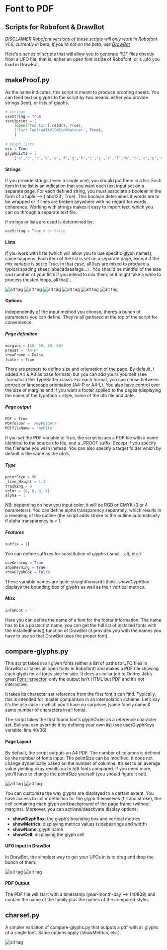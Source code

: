 # Font to PDF
## Scripts for Robofont & DrawBot
*DISCLAIMER*
*Robofont versions of these scripts will only work in Robofont v1.6, currently in beta, If you’re not on the beta, use [DrawBot](http://drawbot.readthedocs.org/en/latest/content/download.html)*

Here’s a series of scripts that will allow you to generate PDF files directly from a UFO file, that is, either an open font inside of Robofont, or a .ufo you load in DrawBot.


## makeProof.py

As the name indicates, this script is meant to produce proofing sheets. You can feed text or glyphs to the script by two means: either you provide strings (text), or lists of glyphs.

```python
# strings
useString = True
text2print = [
	(open('foo.txt').read(), True),
	('Tart Tool\nATAVISME\nWhatever', True),
    ]
 
# glyph lists
mix = True   
glyphLists = [
	['a','b','c','d','e','f','g','h','i','j','k','l','m','n','o','p','q','r','s','t','u','v','w','x','y','z'],    ['A','B','C','D','E','F','G','H','I','J','K','L','M','N','O','P','Q','R','S','T','U','V','W','X','Y','Z']
```

#### Strings
If you provide strings (even a single one), you should put them in a list. Each item in the list is an indication that you want each text input set on a separate page.
For each defined string, you must associate a boolean in the form of a tuple —> ('abc123', True). This boolean determines if words are to be wrapped or if lines are broken anywhere with no regard for words coherence.
Working with strings makes it easy to import text, which you can do through a separate text file.

if strings or lists are used is determined by:

```python
useString = True # or False
```

#### Lists
If you work with lists (which will allow you to use specific glyph names), same happens. Each item of the list is set on a separate page, except if the *mix* variable is set to True. In that case, all lists are mixed to produce a typical spacing sheet (abacadaeafaga…) . You should be mindful of the size and number of your lists if you intend to mix them; or it might take a while to process (nested loops, all that)…

![alt tag](http://www.akalollip.com/images/github/font2pdf/makeProofingSheets-9.png)
![alt tag](http://www.akalollip.com/images/github/font2pdf/makeProofingSheets-4.png)
![alt tag](http://www.akalollip.com/images/github/font2pdf/makeProofingSheets-5.png)
![alt tag](http://www.akalollip.com/images/github/font2pdf/makeProofingSheets-6.png)
![alt tag](http://www.akalollip.com/images/github/font2pdf/makeProofingSheets-7.png)
![alt tag](http://www.akalollip.com/images/github/font2pdf/makeProofingSheets-8.png)

#### Options

Independently of the input method you choose, there’s a bunch of parameters you can define. They’re all gathered at the top of the script for convenience.

##### Page definition
```python
margins = (50, 50, 50, 50)
preset = 'A4-P'
showFrame = False
footer = True
```
There are presets to define size and orientation of the page. By default, I added A4 & A3 as base formats, but you can add yours yourself (see .formats in the TypeSetter class). For each format, you can chose between portrait or landscape orientation (A4-P or A4-L). You also have control over the size of margins and if you want a footer applied to the pages (displaying the name of the typeface + style, name of the ufo file and date.

##### Page output
```python
PDF = True
PDFfolder = '/myFolder/'
PDFfileName = 'myFile'
```
If you set the PDF variable to True, the script issues a PDF file with a name identical to the source ufo file,  and a _PROOF suffix. Except if you specify the filename you wish instead. You can also specify a target folder which by default is the same as the ufo’s.

##### Type
```python
pointSize = 96
_line_Height = 1.3
tracking = 0
color = (0, 0, 0, 1)
alpha = 1
```

NB: depending on how you input color, it will be RGB or CMYK (3 or 4 parameters). You can define alpha transparency separately, which results in a revealing of the outline (the script adds stroke to the outline automatically if alpha transparency is < 1.

##### Features
```python
suffix = []
```
You can define suffixes for substitution of glyphs (.small, .alt, etc.)

```python
useKerning = True
showKerning = True
showGlyphBox = False
```

These variable names are quite straightforward I think. showGlyphBox displays the bounding box of glyphs as well as their vertical metrics.

##### Misc
```python
infoFont = ''
```
Here you can define the name of a font for the footer information. The name has to be a postscript name, you can get the full list of installed fonts with the installedFonts() function of DrawBot (it provides you with the names you have to use so that DrawBot uses the proper font).

## compare-glyphs.py

This script takes in all given fonts (either a list of paths to UFO files in DrawBot or takes all open fonts in Robofont) and makes a PDF file showing each glyph for all fonts side by side. It does a similar job to Ondrej Jób’s great [Font Inspector](http://urtd.net/projects/fontinspector/), only the output isn’t HTML but PDF and it’s not interactive. 

It takes its character set reference from the first font it can find. Typically, this is intended for master comparison in an interpolation scheme. Let’s say it’s the use case in which you’ll have no surprises (same family name & same number of characters in all fonts).

The script takes the first found font’s glyphOrder as a reference character set. But you can override it by defining your own list  (see userGlyphKeys variable, line 40/36)

#### Page Layout

By default, the script outputs an A4 PDF. The number of columns is defined by the number of fonts input. The pointSize can be modified, it does not change dynamically based on the number of columns. It’s set to an average value yielding okay results up to 5/6 fonts compared. If you need more, you’ll have to change the pointSize yourself (you should figure it out).

![alt tag](http://www.akalollip.com/images/github/font2pdf/compare-glyphs-1.png)
![alt tag](http://www.akalollip.com/images/github/font2pdf/compare-glyphs-2.png)

You can customize the way glyphs are displayed to a certain extent. You have access to color definition for the glyph themselves (fill and stroke), the cell containing each glyph and background of the page frame (without margins).
Moreover, you can activate/deactivate display options:
+ **showGlyphBox**: the glyph’s bounding box and vertical metrics
+ **showMetrics**:  displaying metrics values (sidebearings and width)
+ **showName**: glyph name
+ **showCell**: displaying the glyph cell

#### UFO input in DrawBot
In DrawBot, the simplest way to get your UFOs in is to drag and drop the bunch of them:

![alt tag](http://www.akalollip.com/images/github/font2pdf/compare-glyphs-3.png)
![alt tag](http://www.akalollip.com/images/github/font2pdf/compare-glyphs-4.png)

#### PDF Output
The PDF file will start with a timestamp (year-month-day —> 140809) and contain the name of the family plus the names of the compared styles.

## charset.py

A simpler variation of compare-glyphs.py that outputs a pdf with all glyphs of a single font. Same options apply (showMetrics, etc.).

![alt tag](http://www.akalollip.com/images/github/font2pdf/charset-1.png)